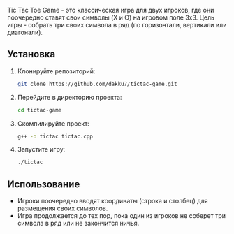 Tic Tac Toe Game - это классическая игра для двух игроков, где они поочередно ставят свои символы (X и O) на игровом поле 3x3. Цель игры - собрать три своих символа в ряд (по горизонтали, вертикали или диагонали).

## Установка

1. Клонируйте репозиторий:
   ```bash
   git clone https://github.com/dakku7/tictac-game.git
   ```

2. Перейдите в директорию проекта:
   ```bash
   cd tictac-game
   ```

3. Скомпилируйте проект:
   ```bash
   g++ -o tictac tictac.cpp
   ```

4. Запустите игру:
   ```bash
   ./tictac
   ```

## Использование

- Игроки поочередно вводят координаты (строка и столбец) для размещения своих символов.
- Игра продолжается до тех пор, пока один из игроков не соберет три символа в ряд или не закончится ничья.

